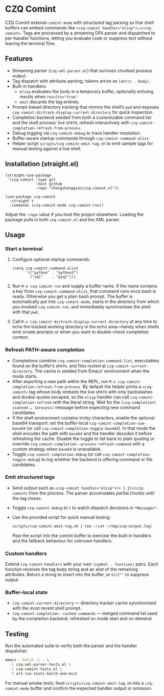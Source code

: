 # CZQ Comint

CZQ Comint extends `comint-mode` with structured tag parsing so that shell
buffers can embed commands like `<czq-comint handler="elisp">…</czq-comint>`.
Tags are processed by a streaming DFA parser and dispatched to per-handler
functions, letting you evaluate code or suppress text without leaving the
terminal flow.

## Features
- Streaming parser (`czq-xml-parser.el`) that survives chunked process output.
- Tag dispatch with attribute parsing; tokens arrive as `(attrs . body)`.
- Built-in handlers:
  - `elisp` evaluates the body in a temporary buffer, optionally echoing
    results when `results="true"`.
  - `omit` discards the tag entirely.
- Prompt-based directory tracking that mirrors the shell’s `pwd` and exposes
  `czq-comint-dirtrack-display-current-directory` for quick inspection.
- Completion backend seeded from both a customizable command list and the shell
  process’ live `$PATH`; refresh interactively with
  `czq-comint-completion-refresh-from-process`.
- Debug logging via `czq-comint-debug` to trace handler resolution.
- Buffer-aware startup commands through `czq-comint-command-alist`.
- Helper script `scripts/czq-comint-emit-tag.sh` to emit sample tags for manual
  testing against a live shell.

## Installation (straight.el)

```elisp
(straight-use-package
 '(czq-comint :type git
              :host github
              :repo "chengzhengqian/czq-comint.el"))

(use-package czq-comint
  :straight t
  :commands (czq-comint-mode czq-comint-run))
```

Adjust the `:repo` value if you host the project elsewhere. Loading the package
pulls in both `czq-comint.el` and the XML parser.

## Usage

### Start a terminal

1. Configure optional startup commands:

   ```elisp
   (setq czq-comint-command-alist
         '(("python" . "python3")
           ("sql"    . "psql")))
   ```

2. Run `M-x czq-comint-run` and supply a buffer name. If the name contains a
   key from `czq-comint-command-alist`, that command runs once bash is ready.
   Otherwise you get a plain bash prompt. The buffer is automatically put into
   `czq-comint-mode`, starts in the directory from which you invoked
   `czq-comint-run`, and immediately synchronises the shell with that `pwd`.

3. Call `M-x czq-comint-dirtrack-display-current-directory` at any time to echo
   the tracked working directory in the echo area—handy when shells emit ornate
   prompts or when you want to double-check completion context.

### Refresh PATH-aware completion

- Completions combine `czq-comint-completion-command-list`, executables found
  on the buffer’s `$PATH`, and files rooted at
  `czq-comint-current-directory`.  The cache is seeded from Emacs’ environment
  when the mode starts.
- After exporting a new path within the REPL, run
  `M-x czq-comint-completion-refresh-from-process`.  By default the helper
  prints a `<czq-comint>` tag whose body embeds the live `$PATH` with only
  backslashes and double quotes escaped, so the `elisp` handler can call
  `czq-comint-completion-refresh` with the literal string.  Wait for the
  `[czq-completion] scanned … (process)` message before expecting new command
  candidates.
- If the shell environment contains tricky characters, enable the optional
  base64 transport: set the buffer-local
  `czq-comint-completion-use-base64` (or call
  `czq-comint-completion-toggle-base64`).  In that mode the shell encodes the
  path with `base64` and the handler decodes it before refreshing the cache.
  Disable the toggle to fall back to plain quoting or override
  `czq-comint-completion--process-refresh-command` with a custom strategy when
  `base64` is unavailable.
- Toggle `czq-comint-completion-debug` (or call
  `czq-comint-completion-toggle-debug`) to log whether the backend is offering
  command or file candidates.

### Emit structured tags

- Send output such as `<czq-comint handler="elisp">(+ 1 2)</czq-comint>` from
  the process. The parser accumulates partial chunks until the tag closes.
- Toggle `czq-comint-debug` to `t` to watch dispatch decisions in `*Messages*`.
- Use the provided script for quick manual testing:

  ```sh
  scripts/czq-comint-emit-tag.sh | tee >(cat >/tmp/czq-output.log)
  ```

  Pipe the script into the comint buffer to exercise the built-in handlers and
  the fallback behaviour for unknown handlers.

### Custom handlers

Extend `czq-comint-handlers` with your own `(symbol . function)` pairs. Each
function receives the tag body string and an alist of the remaining attributes.
Return a string to insert into the buffer, or `nil`/`""` to suppress output.

### Buffer-local state

- `czq-comint-current-directory` — directory tracker cache synchronised with
  the most recent shell prompt.
- `czq-comint-completion--cached-commands` — merged command list used by the
  completion backend; refreshed on mode start and on demand.

## Testing

Run the automated suite to verify both the parser and the handler dispatcher:

```sh
emacs --batch -L . \
  -l czq-xml-parser-tests.el \
  -l czq-comint-tests.el \
  -f ert-run-tests-batch-and-exit
```

For manual smoke tests, feed `scripts/czq-comint-emit-tag.sh` into a
`czq-comint-mode` buffer and confirm the expected handler output or omission.
